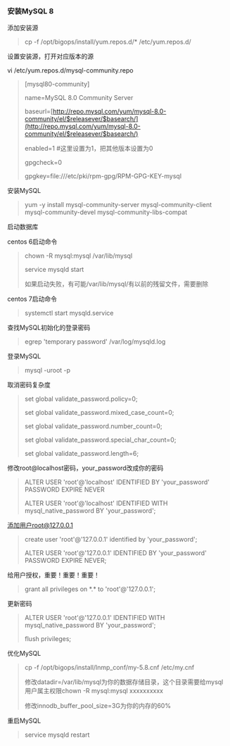 ### 安装MySQL 8

添加安装源

> cp -f /opt/bigops/install/yum.repos.d/\* /etc/yum.repos.d/

设置安装源，打开对应版本的源

vi /etc/yum.repos.d/mysql-community.repo

> \[mysql80-community\]
>
> name=MySQL 8.0 Community Server
>
> baseurl=[http://repo.mysql.com/yum/mysql-8.0-community/el/$releasever/$basearch/](http://repo.mysql.com/yum/mysql-8.0-community/el/$releasever/$basearch/)
>
> enabled=1  \#这里设置为1，把其他版本设置为0
>
> gpgcheck=0
>
> gpgkey=file:///etc/pki/rpm-gpg/RPM-GPG-KEY-mysql

安装MySQL

> yum -y install mysql-community-server mysql-community-client mysql-community-devel mysql-community-libs-compat

启动数据库

centos 6启动命令

> chown -R mysql:mysql /var/lib/mysql
>
> service mysqld start
>
> 如果启动失败，有可能/var/lib/mysql/有以前的残留文件，需要删除

centos 7启动命令

> systemctl start  mysqld.service

查找MySQL初始化的登录密码

> egrep 'temporary password' /var/log/mysqld.log

登录MySQL

> mysql -uroot -p

取消密码复杂度

> set global validate\_password.policy=0;
>
> set global validate\_password.mixed\_case\_count=0;
>
> set global validate\_password.number\_count=0;
>
> set global validate\_password.special\_char\_count=0;
>
> set global validate\_password.length=6;

修改root@localhost密码，your\_password改成你的密码

> ALTER USER 'root'@'localhost' IDENTIFIED BY 'your\_password' PASSWORD EXPIRE NEVER
>
> ALTER USER 'root'@'localhost' IDENTIFIED WITH mysql\_native\_password BY 'your\_password';

添加用户root@127.0.0.1

> create user 'root'@'127.0.0.1' identified by 'your\_password';
>
> ALTER USER 'root'@'127.0.0.1' IDENTIFIED BY 'your\_password' PASSWORD EXPIRE NEVER;

给用户授权，重要！重要！重要！

> grant all privileges on \*.\* to 'root'@'127.0.0.1';

更新密码

> ALTER USER 'root'@'127.0.0.1' IDENTIFIED WITH mysql\_native\_password BY 'your\_password';
>
> flush privileges;

优化MySQL

> cp -f /opt/bigops/install/lnmp\_conf/my-5.8.cnf /etc/my.cnf
>
> 修改datadir=/var/lib/mysql为你的数据存储目录，这个目录需要给mysql用户属主权限chown -R mysql:mysql xxxxxxxxxx
>
> 修改innodb\_buffer\_pool\_size=3G为你的内存的60%

重启MySQL

> service mysqld restart



